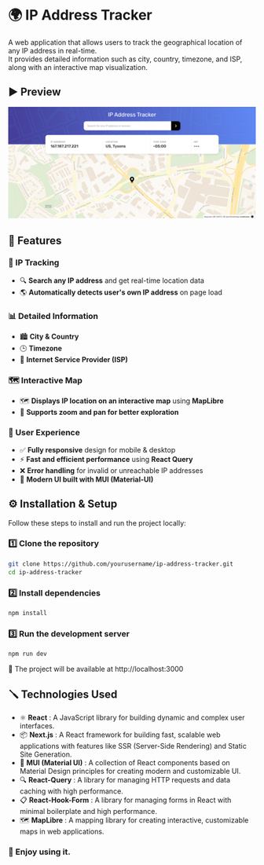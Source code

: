 # 🌍 IP Address Tracker

A web application that allows users to track the geographical location of any IP address in real-time.  
It provides detailed information such as city, country, timezone, and ISP, along with an interactive map visualization.

## ▶️ Preview
![IP Address Tracker Preview](./public/assets/screenshot-1.png)

## 🚀 Features  

### 📌 IP Tracking  
- 🔍 **Search any IP address** and get real-time location data  
- 🌎 **Automatically detects user's own IP address** on page load  

### 📊 Detailed Information  
- 🏙 **City & Country**  
- 🕒 **Timezone**  
- 🏢 **Internet Service Provider (ISP)**  

### 🗺 Interactive Map  
- 🗺 **Displays IP location on an interactive map** using **MapLibre**  
- 🔄 **Supports zoom and pan for better exploration**  

### 💎 User Experience  
- ✅ **Fully responsive** design for mobile & desktop  
- ⚡ **Fast and efficient performance** using **React Query**  
- ❌ **Error handling** for invalid or unreachable IP addresses  
- 🎨 **Modern UI built with MUI (Material-UI)**  

## ⚙️ Installation & Setup  

Follow these steps to install and run the project locally:  

### 1️⃣ Clone the repository  
```bash
git clone https://github.com/yourusername/ip-address-tracker.git
cd ip-address-tracker
```

### 2️⃣ Install dependencies
```bash
npm install
```

### 3️⃣ Run the development server
```bash
npm run dev
```

🚀 The project will be available at http://localhost:3000

## 🪛 Technologies Used

- ⚛️ **React** : A JavaScript library for building dynamic and complex user interfaces.
- 📦 **Next.js** : A React framework for building fast, scalable web applications with features like SSR (Server-Side Rendering) and Static Site Generation.
- 🎨 **MUI (Material UI)** : A collection of React components based on Material Design principles for creating modern and customizable UI.
- 🔍 **React-Query** : A library for managing HTTP requests and data caching with high performance.
- 📋 **React-Hook-Form** : A library for managing forms in React with minimal boilerplate and high performance.
- 🗺️ **MapLibre** : A mapping library for creating interactive, customizable maps in web applications.

### 🎉 Enjoy using it.